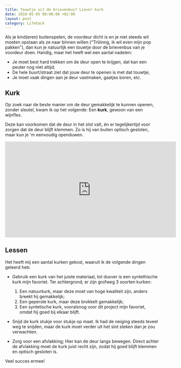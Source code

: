 ```yaml
---
title: Touwtje uit de brievenbus? Liever kurk
date: 2018-05-05 00:00:00 +02:00
layout: post
category: Lifehack
---
```


Als je kind(eren) buitenspelen, de voordeur dicht is en je niet steeds wil moeten opstaan als ze naar binnen willen ("Triiiinng, ik wil even mijn pop pakken"), dan kun je natuurlijk een touwtje door de brievenbus van je voordeur doen. Handig, maar het heeft wel een aantal nadelen:

* Je moet best hard trekken om de deur open te krijgen, dat kan een peuter nog niet altijd;
* De hele buurt/straat ziet dat jouw deur te openen is met dat touwtje;
* Je moet vaak dingen aan je deur vastmaken, gaatjes boren, etc.

## Kurk
Op zoek naar de beste manier om de deur gemakkelijk te kunnen openen, zonder sleutel, kwam ik op het volgende: Een **kurk**, gewoon van een wijnfles.

Deze kan voorkomen dat de deur in het slot valt, én er tegelijkertijd voor zorgen dat de deur blijft klemmen. Zo is hij van buiten optisch gesloten, maar kun je 'm eenvoudig openduwen.

<iframe width="560" height="315" src="https://www.youtube.com/embed/ykft5W6Yn1Q?rel=0" frameborder="0" allow="autoplay; encrypted-media" allowfullscreen></iframe>

## Lessen
Het heeft mij een aantal kurken gekost, waaruit ik de volgende dingen geleerd heb:

* Gebruik een kurk van het juiste materiaal, tot dusver is een syntethische kurk mijn favoriet. Ter achtergrond, er zijn grofweg 3 soorten kurken:
  1. Een natuurkurk, maar deze moet van hoge kwaliteit zijn, anders breekt hij gemakkelijk;
  2. Een geperste kurk, maar deze brokkelt gemakkelijk;
  3. Een syntetische kurk, vooralsnog voor dit project mijn favoriet, omdat hij goed bij elkaar blijft.

* Snijd de kurk stukje voor stukje op maat. Ik had de neiging steeds teveel weg te snijden, maar de kurk moet verder uit het slot steken dan je zou verwachten.
* Zorg voor een afvlakking; Hier kan de deur langs bewegen. Direct achter de afvlakking moet de kurk juist recht zijn, zodat hij goed blijft klemmen en optisch gesloten is.

Veel succes ermee!